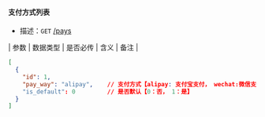 #### 支付方式列表

- 描述：`GET`   [/pays](http://app-dev.mikwine.com/api/pays)

| 参数       | 数据类型   | 是否必传 | 含义     | 备注        |

```json
[
  {
    "id": 1,
    "pay_way": "alipay",    // 支付方式【alipay: 支付宝支付， wechat:微信支付， balance: 余额支付， line：线下支付】
    "is_default": 0         // 是否默认【0：否， 1：是】
  }
]
```